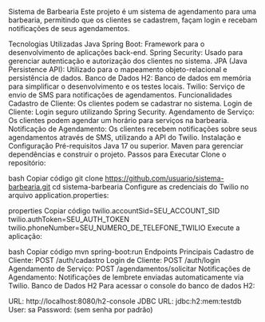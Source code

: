 Sistema de Barbearia
Este projeto é um sistema de agendamento para uma barbearia, permitindo que os clientes se cadastrem, façam login e recebam notificações de seus agendamentos.

Tecnologias Utilizadas
Java Spring Boot: Framework para o desenvolvimento de aplicações back-end.
Spring Security: Usado para gerenciar autenticação e autorização dos clientes no sistema.
JPA (Java Persistence API): Utilizado para o mapeamento objeto-relacional e persistência de dados.
Banco de Dados H2: Banco de dados em memória para simplificar o desenvolvimento e os testes locais.
Twilio: Serviço de envio de SMS para notificações de agendamentos.
Funcionalidades
Cadastro de Cliente: Os clientes podem se cadastrar no sistema.
Login de Cliente: Login seguro utilizando Spring Security.
Agendamento de Serviço: Os clientes podem agendar um horário para serviços na barbearia.
Notificação de Agendamento: Os clientes recebem notificações sobre seus agendamentos através de SMS, utilizando a API do Twilio.
Instalação e Configuração
Pré-requisitos
Java 17 ou superior.
Maven para gerenciar dependências e construir o projeto.
Passos para Executar
Clone o repositório:

bash
Copiar código
git clone https://github.com/usuario/sistema-barbearia.git
cd sistema-barbearia
Configure as credenciais do Twilio no arquivo application.properties:

properties
Copiar código
twilio.accountSid=SEU_ACCOUNT_SID
twilio.authToken=SEU_AUTH_TOKEN
twilio.phoneNumber=SEU_NUMERO_DE_TELEFONE_TWILIO
Execute a aplicação:

bash
Copiar código
mvn spring-boot:run
Endpoints Principais
Cadastro de Cliente: POST /auth/cadastro
Login de Cliente: POST /auth/login
Agendamento de Serviço: POST /agendamentos/solicitar
Notificações de Agendamento: Notificações de lembrete enviadas automaticamente via Twilio.
Banco de Dados H2
Para acessar o console do banco de dados H2:

URL: http://localhost:8080/h2-console
JDBC URL: jdbc:h2:mem:testdb
User: sa
Password: (sem senha por padrão)
